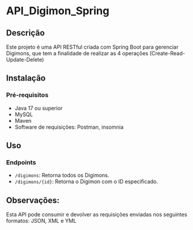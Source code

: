 # API_Digimon_Spring

## Descrição
Este projeto é uma API RESTful criada com Spring Boot para gerenciar Digimons, que tem a finalidade de realizar as 4 operações (Create-Read-Update-Delete)

## Instalação

### Pré-requisitos
- Java 17 ou superior
- MySQL
- Maven
- Software de requisições: Postman, insomnia

## Uso

### Endpoints
- `/digimons`: Retorna todos os Digimons.
- `/digimons/{id}`: Retorna o Digimon com o ID especificado.

## Observações:
Esta API pode consumir e devolver as requisições enviadas nos seguintes formatos: JSON, XML e YML

